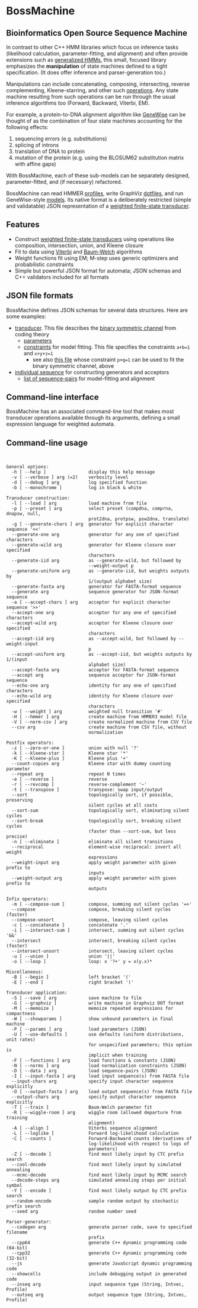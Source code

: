 # BossMachine

## Bioinformatics Open Source Sequence Machine

In contrast to other C++ HMM libraries
which focus on inference tasks (likelihood calculation, parameter-fitting, and alignment)
and often provide extensions such as [generalized HMMs](https://www.ncbi.nlm.nih.gov/pubmed/8877513),
this small, focused library emphasizes the **manipulation** of state machines defined to a tight specification.
(It does offer inference and parser-generation too.)

Manipulations can include concatenating, composing, intersecting, reverse complementing, Kleene-starring, and other such [operations](https://en.wikipedia.org/wiki/Finite-state_transducer).
Any state machine resulting from such operations can be run through the usual inference algorithms too (Forward, Backward, Viterbi, EM).

For example, a protein-to-DNA alignment algorithm like [GeneWise](https://www.ncbi.nlm.nih.gov/pmc/articles/PMC479130/)
can be thought of as the combination of four state machines accounting for the following effects:

1. sequencing errors (e.g. substitutions)
2. splicing of introns
3. translation of DNA to protein
4. mutation of the protein (e.g. using the BLOSUM62 substitution matrix with affine gaps)

With BossMachine, each of these sub-models can be separately designed, parameter-fitted, and (if necessary) refactored.

BossMachine can read HMMER [profiles](http://hmmer.org/),
write GraphViz [dotfiles](https://www.graphviz.org/doc/info/lang.html), 
and run GeneWise-style [models](https://www.ncbi.nlm.nih.gov/pmc/articles/PMC479130/).
Its native format is a deliberately restricted (simple and validatable)
JSON representation of a [weighted finite-state transducer](https://en.wikipedia.org/wiki/Finite-state_transducer).

## Features

- Construct [weighted finite-state transducers](https://en.wikipedia.org/wiki/Finite-state_transducer) using operations like composition, intersection, union, and Kleene closure
- Fit to data using [Viterbi](https://en.wikipedia.org/wiki/Viterbi_algorithm) and [Baum-Welch](https://en.wikipedia.org/wiki/Baum%E2%80%93Welch_algorithm) algorithms
- Weight functions fit using EM; M-step uses generic optimizers and probabilistic constraints
- Simple but powerful JSON format for automata; JSON schemas and C++ validators included for all formats

## JSON file formats

BossMachine defines JSON schemas for several data structures.
Here are some examples:

- [transducer](https://github.com/ihh/bossmachine/blob/master/t/machine/bitnoise.json). This file describes the [binary symmetric channel](https://en.wikipedia.org/wiki/Binary_symmetric_channel) from coding theory
    - [parameters](https://github.com/ihh/bossmachine/blob/master/t/io/params.json)
    - [constraints](https://github.com/ihh/bossmachine/blob/master/t/io/constraints.json) for model fitting. This file specifies the constraints `a+b=1` and `x+y+z=1`
        - see also [this file](https://github.com/ihh/bossmachine/blob/master/t/io/pqcons.json) whose constraint `p+q=1` can be used to fit the binary symmetric channel, above
- [individual sequence](https://github.com/ihh/bossmachine/blob/master/t/io/seqAGC.json) for constructing generators and acceptors
    - [list of sequence-pairs](https://github.com/ihh/bossmachine/blob/master/t/io/seqpairlist.json) for model-fitting and alignment

## Command-line interface

BossMachine has an associated command-line tool that makes most transducer operations available through its arguments,
defining a small expression language for weighted automata.

## Command-line usage

<pre><code>

General options:
  -h [ --help ]                display this help message
  -v [ --verbose ] arg (=2)    verbosity level
  -d [ --debug ] arg           log specified function
  -b [ --monochrome ]          log in black & white

Transducer construction:
  -l [ --load ] arg            load machine from file
  -p [ --preset ] arg          select preset (compdna, comprna, dnapsw, null, 
                               prot2dna, protpsw, psw2dna, translate)
  -g [ --generate-chars ] arg  generator for explicit character sequence '&lt;&lt;'
  --generate-one arg           generator for any one of specified characters
  --generate-wild arg          generator for Kleene closure over specified 
                               characters
  --generate-iid arg           as --generate-wild, but followed by 
                               --weight-output p
  --generate-uniform arg       as --generate-iid, but weights outputs by 
                               1/(output alphabet size)
  --generate-fasta arg         generator for FASTA-format sequence
  --generate arg               sequence generator for JSON-format sequence
  -a [ --accept-chars ] arg    acceptor for explicit character sequence '&gt;&gt;'
  --accept-one arg             acceptor for any one of specified characters
  --accept-wild arg            acceptor for Kleene closure over specified 
                               characters
  --accept-iid arg             as --accept-wild, but followed by --weight-input
                               p
  --accept-uniform arg         as --accept-iid, but weights outputs by 1/(input
                               alphabet size)
  --accept-fasta arg           acceptor for FASTA-format sequence
  --accept arg                 sequence acceptor for JSON-format sequence
  --echo-one arg               identity for any one of specified characters
  --echo-wild arg              identity for Kleene closure over specified 
                               characters
  -w [ --weight ] arg          weighted null transition '#'
  -H [ --hmmer ] arg           create machine from HMMER3 model file
  -V [ --norm-csv ] arg        create normalized machine from CSV file
  --csv arg                    create machine from CSV file, without 
                               normalization

Postfix operators:
  -z [ --zero-or-one ]         union with null '?'
  -k [ --kleene-star ]         Kleene star '*'
  -K [ --kleene-plus ]         Kleene plus '+'
  --count-copies arg           Kleene star with dummy counting parameter
  --repeat arg                 repeat N times
  -e [ --reverse ]             reverse
  -r [ --revcomp ]             reverse-complement '~'
  -t [ --transpose ]           transpose: swap input/output
  --sort                       topologically sort, if possible, preserving 
                               silent cycles at all costs
  --sort-sum                   topologically sort, eliminating silent cycles
  --sort-break                 topologically sort, breaking silent cycles 
                               (faster than --sort-sum, but less precise)
  -n [ --eliminate ]           eliminate all silent transitions
  --reciprocal                 element-wise reciprocal: invert all weight 
                               expressions
  --weight-input arg           apply weight parameter with given prefix to 
                               inputs
  --weight-output arg          apply weight parameter with given prefix to 
                               outputs

Infix operators:
  -m [ --compose-sum ]         compose, summing out silent cycles '=&gt;'
  --compose                    compose, breaking silent cycles (faster)
  --compose-unsort             compose, leaving silent cycles
  -c [ --concatenate ]         concatenate '.'
  -i [ --intersect-sum ]       intersect, summing out silent cycles '&&'
  --intersect                  intersect, breaking silent cycles (faster)
  --intersect-unsort           intersect, leaving silent cycles
  -u [ --union ]               union '||'
  -o [ --loop ]                loop: x '?+' y = x(y.x)*

Miscellaneous:
  -B [ --begin ]               left bracket '('
  -E [ --end ]                 right bracket ')'

Transducer application:
  -S [ --save ] arg            save machine to file
  -G [ --graphviz ]            write machine in Graphviz DOT format
  -M [ --memoize ]             memoize repeated expressions for compactness
  -W [ --showparams ]          show unbound parameters in final machine
  -P [ --params ] arg          load parameters (JSON)
  -U [ --use-defaults ]        use defaults (uniform distributions, unit rates)
                               for unspecified parameters; this option is 
                               implicit when training
  -F [ --functions ] arg       load functions & constants (JSON)
  -N [ --norms ] arg           load normalization constraints (JSON)
  -D [ --data ] arg            load sequence-pairs (JSON)
  -I [ --input-fasta ] arg     load input sequence(s) from FASTA file
  --input-chars arg            specify input character sequence explicitly
  -O [ --output-fasta ] arg    load output sequence(s) from FASTA file
  --output-chars arg           specify output character sequence explicitly
  -T [ --train ]               Baum-Welch parameter fit
  -R [ --wiggle-room ] arg     wiggle room (allowed departure from training 
                               alignment)
  -A [ --align ]               Viterbi sequence alignment
  -L [ --loglike ]             Forward log-likelihood calculation
  -C [ --counts ]              Forward-Backward counts (derivatives of 
                               log-likelihood with respect to logs of 
                               parameters)
  -Z [ --decode ]              find most likely input by CTC prefix search
  --cool-decode                find most likely input by simulated annealing
  --mcmc-decode                find most likely input by MCMC search
  --decode-steps arg           simulated annealing steps per initial symbol
  -Y [ --encode ]              find most likely output by CTC prefix search
  --random-encode              sample random output by stochastic prefix search
  --seed arg                   random number seed

Parser-generator:
  --codegen arg                generate parser code, save to specified filename
                               prefix
  --cpp64                      generate C++ dynamic programming code (64-bit)
  --cpp32                      generate C++ dynamic programming code (32-bit)
  --js                         generate JavaScript dynamic programming code
  --showcells                  include debugging output in generated code
  --inseq arg                  input sequence type (String, Intvec, Profile)
  --outseq arg                 output sequence type (String, Intvec, Profile)

</code></pre>
